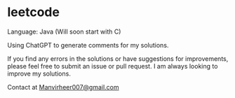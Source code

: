 # leetcode

Language: Java (Will soon start with C)

Using ChatGPT to generate comments for my solutions. 

If you find any errors in the solutions or have suggestions for improvements, please feel free to submit an issue or pull request. I am always looking to improve my solutions.

Contact at Manvirheer007@gmail.com

